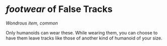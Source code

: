 # *footwear* of False Tracks
*Wondrous item, common*

Only humanoids can wear these. While wearing them, you can choose to have them leave tracks like those of another kind of humanoid of your size.
